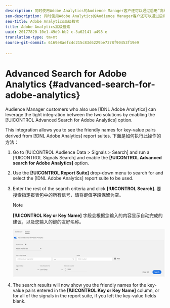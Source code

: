 ```yaml
---
description: 同时使用Adobe Analytics的Audience Manager客户还可以通过启用“高级搜索Adobe Analytics”选项来利用这两个解决方案之间的紧密集成。
seo-description: 同时使用Adobe Analytics的Audience Manager客户还可以通过启用“高级搜索Adobe Analytics”选项来利用这两个解决方案之间的紧密集成。
seo-title: Adobe Analytics高级搜索
title: Adobe Analytics高级搜索
uuid: 20177820-10e1-49d9-bb2 c-3a62141 a498 e
translation-type: tm+mt
source-git-commit: 6169e8aefc4c215c83d6229be7378f90453f19e9

---
```



# Advanced Search for Adobe Analytics {#advanced-search-for-adobe-analytics}

Audience Manager customers who also use [!DNL Adobe Analytics] can leverage the tight integration between the two solutions by enabling the [!UICONTROL Advanced Search for Adobe Analytics] option.

This integration allows you to see the friendly names for key-value pairs derived from [!DNL Adobe Analytics] report suites. 下面是如何执行此操作的方法：

1. Go to [!UICONTROL Audience Data > Signals > Search] and run a [!UICONTROL Signals Search] and enable the **[!UICONTROL Advanced search for Adobe Analytics]** option.
1. Use the **[!UICONTROL Report Suite]** drop-down menu to search for and select the [!DNL Adobe Analytics] report suite to be used.
1. Enter the rest of the search criteria and click **[!UICONTROL Search]**. 要搜索指定报表包中的所有信号，请将键值字段保留为空。
   >[!NOTE]
   >
   >**[!UICONTROL Key or Key Name]** 字段会根据您输入的内容显示自动完成的建议，以及您输入的键的友好名称。

   ![](assets/signals-search-analytics.png)
1. The search results will now show you the friendly names for the key-value pairs entered in the **[!UICONTROL Key or Key Name]** column, or for all of the signals in the report suite, if you left the key-value fields blank.